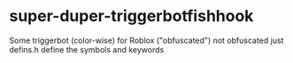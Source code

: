 # super-duper-triggerbotfishhook
Some triggerbot (color-wise) for Roblox ("obfuscated") not obfuscated just defins.h define the symbols and keywords
